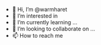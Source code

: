 - 👋 Hi, I’m @warmharet
- 👀 I’m interested in 
- 🌱 I’m currently learning ...
- 💞️ I’m looking to collaborate on ...
- 📫 How to reach me  

<!--
warmharet/warmharet is a ✨ special ✨ repository because its `README.md` (this file) appears on your GitHub profile.
You can click the Preview link to take a look at your changes.
--->
